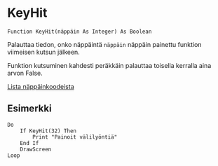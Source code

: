 <!--input-->
KeyHit
=====

```eppabasic
Function KeyHit(näppäin As Integer) As Boolean
```

Palauttaa tiedon, onko näppäintä `näppäin` näppäin painettu funktion viimeisen kutsun jälkeen.

Funktion kutsuminen kahdesti peräkkäin palauttaa toisella kerralla aina arvon False.

[Lista näppäinkoodeista](manual:keycodes)

Esimerkki
---------
```eppabasic
Do
    If KeyHit(32) Then
        Print "Painoit välilyöntiä"
    End If
    DrawScreen
Loop
```
